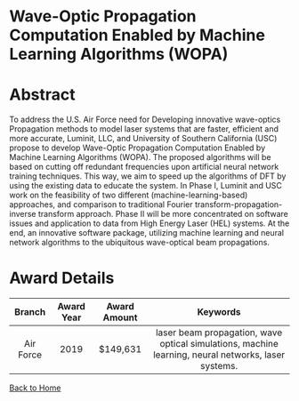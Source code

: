 
Wave-Optic Propagation Computation Enabled by Machine Learning Algorithms (WOPA)
================================================================================

# Abstract


To address the U.S. Air Force need for Developing innovative wave-optics Propagation methods to model laser systems that are faster, efficient and more accurate, Luminit, LLC, and University of Southern California (USC) propose to develop Wave-Optic Propagation Computation Enabled by Machine Learning Algorithms (WOPA). The proposed algorithms will be based on cutting off redundant frequencies upon artificial neural network training techniques. This way, we aim to speed up the algorithms of DFT by using the existing data to educate the system. In Phase I, Luminit and USC work on the feasibility of two different (machine-learning-based) approaches, and comparison to traditional Fourier transform-propagation-inverse transform approach. Phase II will be more concentrated on software issues and application to data from High Energy Laser (HEL) systems. At the end, an innovative software package, utilizing machine learning and neural network algorithms to the ubiquitous wave-optical beam propagations.  

# Award Details

|Branch|Award Year|Award Amount|Keywords|
| :---: | :---: | :---: | :---: |
|Air Force|2019|$149,631|laser beam propagation, wave optical simulations, machine learning, neural networks, laser systems.|
  
  


[Back to Home](https://github.com/chrischow/dod_sbir_awards/DJ/#1468)